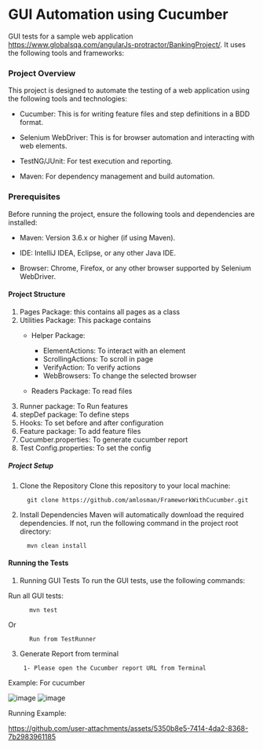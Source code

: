 # GUI Automation using Cucumber
  GUI tests for a sample web application https://www.globalsqa.com/angularJs-protractor/BankingProject/.
  It uses the following tools and frameworks:
 
### Project Overview
This project is designed to automate the testing of a web application using the following tools and technologies:

* Cucumber:
This is for writing feature files and step definitions in a BDD format.

* Selenium WebDriver:
This is for browser automation and interacting with web elements.

* TestNG/JUnit:
For test execution and reporting.

* Maven:
For dependency management and build automation.
 
 ### Prerequisites
 Before running the project, ensure the following tools and dependencies are installed:

 * Maven: Version 3.6.x or higher (if using Maven).

 * IDE: IntelliJ IDEA, Eclipse, or any other Java IDE.

* Browser: Chrome, Firefox, or any other browser supported by Selenium WebDriver.
 #### Project Structure

1. Pages Package: this contains all pages as a class
2. Utilities Package: This package contains
    * Helper Package: 
        * ElementActions: To interact with an element
        * ScrollingActions: To scroll in page
        * VerifyAction: To verify actions
        * WebBrowsers: To change the selected browser
    
    * Readers Package: To read files
3. Runner package: To Run features
4. stepDef package: To define steps
5. Hooks: To set before and after configuration
6. Feature package: To add feature files
7. Cucumber.properties: To generate cucumber report 
8. Test Config.properties: To set the config
 ##### Project Setup
 1. Clone the Repository
 Clone this repository to your local machine:
 
          git clone https://github.com/amlosman/FrameworkWithCucumber.git
    
 2. Install Dependencies Maven will automatically download the required dependencies. If not, run the following command in the project root directory:
 
          mvn clean install
 #### Running the Tests

 1. Running GUI Tests
 To run the GUI tests, use the following commands:
 
 Run all GUI tests:
 
          mvn test 

Or 

          Run from TestRunner
          
  3. Generate Report from terminal 
 
          1- Please open the Cucumber report URL from Terminal
  
Example: For cucumber

![image](https://github.com/user-attachments/assets/a052ef86-3aca-413d-867a-32e8357d5935)
![image](https://github.com/user-attachments/assets/bdb0ff70-f7aa-440e-98f7-dd541918452e)

Running Example:

https://github.com/user-attachments/assets/5350b8e5-7414-4da2-8368-7b2983961185





